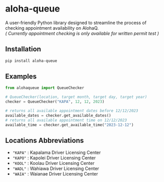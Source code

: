 # aloha-queue
A user-friendly Python library designed to streamline the process of checking appointment availability on AlohaQ. 
 <br>*( Currently appointment checking is only available for written permit test )*


## Installation
``` sh
pip install aloha-queue
```   

## Examples
```py
from alohaqueue import QueueChecker

# QueueChecker(location, target month, target day, target year)
checker = QueueChecker("KAPA", 12, 12, 2023)

# returns all available appointment dates before 12/12/2023
available_dates = checker.get_available_dates()
# returns all available appointment time on 12/12/2023
available_time = checker.get_available_time("2023-12-12")
```

## Locations Abbreviations 
- `"KAPA"` : Kapalama Driver Licensing Center
- `"KAPO"` : Kapolei Driver Licensing Center
- `"KOOL"` : Koolau Driver Licensing Center
- `"WADL"` : Wahiawa Driver Licensing Center
- `"WAIA"` : Waianae Driver Licensing Center
